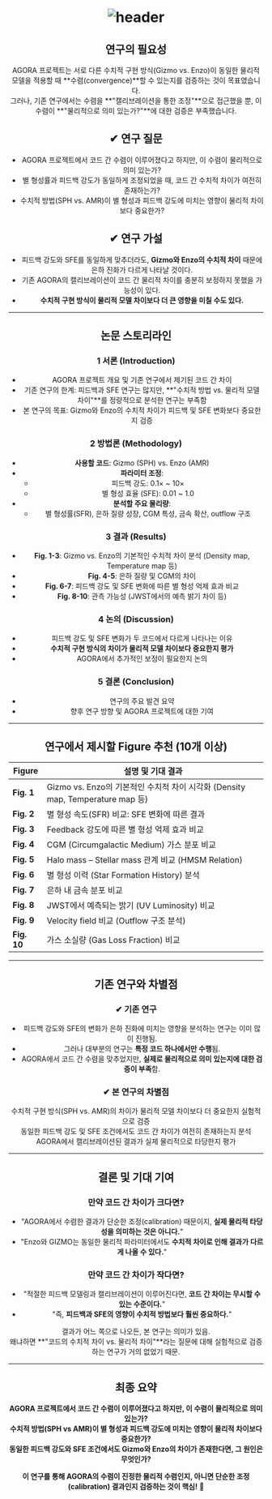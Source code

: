 <div align="center">

# ![header](https://capsule-render.vercel.app/api?type=cylinder&color=auto&height=150&section=header&text=Hello%20GitHub!&fontSize=40)

##  연구의 필요성
AGORA 프로젝트는 서로 다른 수치적 구현 방식(Gizmo vs. Enzo)이 동일한 물리적 모델을 적용할 때 **수렴(convergence)**할 수 있는지를 검증하는 것이 목표였습니다.  
그러나, 기존 연구에서는 수렴을 **"캘리브레이션을 통한 조정"**으로 접근했을 뿐, 이 수렴이 **"물리적으로 의미 있는가?"**에 대한 검증은 부족했습니다.

## ✔ 연구 질문
- AGORA 프로젝트에서 코드 간 수렴이 이루어졌다고 하지만, 이 수렴이 물리적으로 의미 있는가?  
- 별 형성률과 피드백 강도가 동일하게 조정되었을 때, 코드 간 수치적 차이가 여전히 존재하는가?  
- 수치적 방법(SPH vs. AMR)이 별 형성과 피드백 강도에 미치는 영향이 물리적 차이보다 중요한가?

## ✔ 연구 가설
- 피드백 강도와 SFE를 동일하게 맞추더라도, **Gizmo와 Enzo의 수치적 차이** 때문에 은하 진화가 다르게 나타날 것이다.  
- 기존 AGORA의 캘리브레이션이 코드 간 물리적 차이를 충분히 보정하지 못했을 가능성이 있다.  
- **수치적 구현 방식이 물리적 모델 차이보다 더 큰 영향을 미칠 수도 있다.**

---

##  논문 스토리라인
### 1️ 서론 (Introduction)
- AGORA 프로젝트 개요 및 기존 연구에서 제기된 코드 간 차이
- 기존 연구의 한계: 피드백과 SFE 연구는 많지만, **"수치적 방법 vs. 물리적 모델 차이"**를 정량적으로 분석한 연구는 부족함
- 본 연구의 목표: Gizmo와 Enzo의 수치적 차이가 피드백 및 SFE 변화보다 중요한지 검증

### 2️ 방법론 (Methodology)
- **사용할 코드**: Gizmo (SPH) vs. Enzo (AMR)  
- **파라미터 조정**:
  - 피드백 강도: 0.1× ~ 10×
  - 별 형성 효율 (SFE): 0.01 ~ 1.0
- **분석할 주요 물리량**:  
  - 별 형성률(SFR), 은하 질량 성장, CGM 특성, 금속 확산, outflow 구조

### 3️ 결과 (Results)
- **Fig. 1-3**: Gizmo vs. Enzo의 기본적인 수치적 차이 분석 (Density map, Temperature map 등)
- **Fig. 4-5**: 은하 질량 및 CGM의 차이
- **Fig. 6-7**: 피드백 강도 및 SFE 변화에 따른 별 형성 억제 효과 비교
- **Fig. 8-10**: 관측 가능성 (JWST에서의 예측 밝기 차이 등)

### 4️ 논의 (Discussion)
- 피드백 강도 및 SFE 변화가 두 코드에서 다르게 나타나는 이유
- **수치적 구현 방식의 차이가 물리적 모델 차이보다 중요한지 평가**
- AGORA에서 추가적인 보정이 필요한지 논의

### 5️ 결론 (Conclusion)
- 연구의 주요 발견 요약
- 향후 연구 방향 및 AGORA 프로젝트에 대한 기여

---

##  연구에서 제시할 Figure 추천 (10개 이상)
| Figure | 설명 및 기대 결과 |
|--------|----------------|
| **Fig. 1** | Gizmo vs. Enzo의 기본적인 수치적 차이 시각화 (Density map, Temperature map 등) |
| **Fig. 2** | 별 형성 속도(SFR) 비교: SFE 변화에 따른 결과 |
| **Fig. 3** | Feedback 강도에 따른 별 형성 억제 효과 비교 |
| **Fig. 4** | CGM (Circumgalactic Medium) 가스 분포 비교 |
| **Fig. 5** | Halo mass – Stellar mass 관계 비교 (HMSM Relation) |
| **Fig. 6** | 별 형성 이력 (Star Formation History) 분석 |
| **Fig. 7** | 은하 내 금속 분포 비교 |
| **Fig. 8** | JWST에서 예측되는 밝기 (UV Luminosity) 비교 |
| **Fig. 9** | Velocity field 비교 (Outflow 구조 분석) |
| **Fig. 10** | 가스 소실량 (Gas Loss Fraction) 비교 |

---

##  기존 연구와 차별점
### ✔ 기존 연구
- 피드백 강도와 SFE의 변화가 은하 진화에 미치는 영향을 분석하는 연구는 이미 많이 진행됨.
- 그러나 대부분의 연구는 **특정 코드 하나에서만 수행**됨.
- AGORA에서 코드 간 수렴을 맞추었지만, **실제로 물리적으로 의미 있는지에 대한 검증이 부족**함.

### ✔ 본 연구의 차별점
 수치적 구현 방식(SPH vs. AMR)의 차이가 물리적 모델 차이보다 더 중요한지 실험적으로 검증  
 동일한 피드백 강도 및 SFE 조건에서도 코드 간 차이가 여전히 존재하는지 분석  
 AGORA에서 캘리브레이션된 결과가 실제 물리적으로 타당한지 평가  

---

##  결론 및 기대 기여
### **만약 코드 간 차이가 크다면?**
- "AGORA에서 수렴한 결과가 단순한 조정(calibration) 때문이지, **실제 물리적 타당성을 의미하는 것은 아니다.**"
- "Enzo와 GIZMO는 동일한 물리적 파라미터에서도 **수치적 차이로 인해 결과가 다르게 나올 수 있다.**"

### **만약 코드 간 차이가 작다면?**
- "적절한 피드백 모델링과 캘리브레이션이 이루어진다면, **코드 간 차이는 무시할 수 있는 수준이다.**"
- "즉, **피드백과 SFE의 영향이 수치적 방법보다 훨씬 중요하다.**"

결과가 어느 쪽으로 나오든, 본 연구는 의미가 있음.  
왜냐하면 **"코드의 수치적 차이 vs. 물리적 차이"**라는 질문에 대해 실험적으로 검증하는 연구가 거의 없었기 때문.

---

##  최종 요약
 **AGORA 프로젝트에서 코드 간 수렴이 이루어졌다고 하지만, 이 수렴이 물리적으로 의미 있는가?**  
 **수치적 방법(SPH vs AMR)이 별 형성과 피드백 강도에 미치는 영향이 물리적 차이보다 중요한가?**  
 **동일한 피드백 강도와 SFE 조건에서도 Gizmo와 Enzo의 차이가 존재한다면, 그 원인은 무엇인가?**  

 **이 연구를 통해 AGORA의 수렴이 진정한 물리적 수렴인지, 아니면 단순한 조정(calibration) 결과인지 검증하는 것이 핵심!** 🚀

</div>
